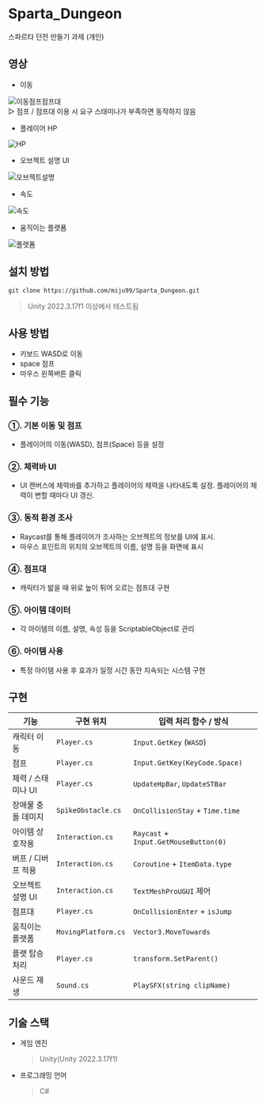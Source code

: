 # Sparta_Dungeon
스파르타 던전 만들기 과제 (개인)

## 영상

- 이동

![이동점프점프대](https://github.com/user-attachments/assets/6d1f0e1b-32e1-4254-b2b7-4d0d0cf19a9e)
<br>
▷ 점프 / 점프대 이용 시 요구 스태미나가 부족하면 동작하지 않음

- 플레이어 HP

![HP](https://github.com/user-attachments/assets/a35b36a3-5e97-4a83-a75e-91b5cec7fc02)

- 오브젝트 설명 UI
  
![오브젝트설명](https://github.com/user-attachments/assets/35c65752-78c8-4bf8-81f1-1207cdca51b5)

- 속도
  
![속도](https://github.com/user-attachments/assets/cdc2f27d-1c52-4d90-a5e4-00ac11917e07)


- 움직이는 플랫폼

![플랫폼](https://github.com/user-attachments/assets/7c53ba0b-8ba3-4715-a67d-3c58df1742d8)

## 설치 방법
`git clone https://github.com/miju99/Sparta_Dungeon.git`
> Unity 2022.3.17f1 이상에서 테스트됨

## 사용 방법
* 키보드 WASD로 이동
* space 점프
* 마우스 왼쪽버튼 클릭

## 필수 기능
### ①. 기본 이동 및 점프
  * 플레이어의 이동(WASD), 점프(Space) 등을 설정
### ②. 체력바 UI
  * UI 캔버스에 체력바를 추가하고 플레이어의 체력을 나타내도록 설정. 플레이어의 체력이 변할 때마다 UI 갱신.
### ③. 동적 환경 조사
  * Raycast를 통해 플레이어가 조사하는 오브젝트의 정보를 UI에 표시.
  * 마우스 포인트의 위치의 오브젝트의 이름, 설명 등을 화면에 표시
### ④. 점프대
  * 캐릭터가 밟을 때 위로 높이 튀어 오르는 점프대 구현
### ⑤. 아이템 데이터
  * 각 아이템의 이름, 설명, 속성 등을 ScriptableObject로 관리
### ⑥. 아이템 사용
  * 특정 아이템 사용 후 효과가 일정 시간 동안 지속되는 시스템 구현

## 구현
| 기능 | 구현 위치 | 입력 처리 함수 / 방식 |
|-|-|-|
| 캐릭터 이동 | `Player.cs`| `Input.GetKey` (`WASD`) |
| 점프| `Player.cs` | `Input.GetKey(KeyCode.Space)` |
| 체력 / 스태미나 UI | `Player.cs` | `UpdateHpBar`, `UpdateSTBar`  |
| 장애물 충돌 데미지 | `SpikeObstacle.cs` | `OnCollisionStay` + `Time.time` |
| 아이템 상호작용 | `Interaction.cs` | `Raycast` + `Input.GetMouseButton(0)` |
| 버프 / 디버프 적용 | `Interaction.cs` | `Coroutine` + `ItemData.type` |
| 오브젝트 설명 UI | `Interaction.cs` | `TextMeshProUGUI` 제어 |
| 점프대 | `Player.cs` | `OnCollisionEnter` + `isJump` |
| 움직이는 플랫폼 | `MovingPlatform.cs`| `Vector3.MoveTowards` |
| 플랫 탑승 처리 | `Player.cs` | `transform.SetParent()` |
| 사운드 재생 | `Sound.cs` | `PlaySFX(string clipName)` |

## 기술 스택
  * 게임 엔진
    > Unity(Unity 2022.3.17f1)
  * 프로그래밍 언어
    > C#

